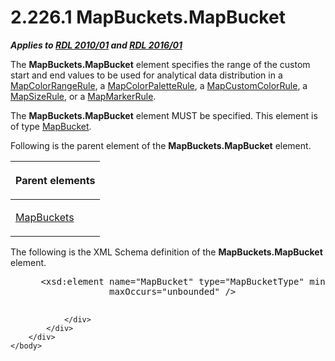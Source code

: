 <html dir="LTR" xmlns:mshelp="http://msdn.microsoft.com/mshelp" xmlns:ddue="http://ddue.schemas.microsoft.com/authoring/2003/5" xmlns:xlink="http://www.w3.org/1999/xlink" xmlns:tool="http://www.microsoft.com/tooltip">
    <head>
        <meta http-equiv="Content-Type" content="text/html; CHARSET=utf-8"></meta>
        <meta name="save" content="history"></meta>
        <title>2.226.1 MapBuckets.MapBucket</title>
        <xml>
            <mshelp:toctitle title="2.226.1 MapBuckets.MapBucket"></mshelp:toctitle>
            <mshelp:rltitle title="[MS-RDL]: MapBuckets.MapBucket"></mshelp:rltitle>
            <mshelp:keyword index="A" term="3c48b9dd-894f-46e1-8356-2c94b8328296"></mshelp:keyword>
            <mshelp:attr name="DCSext.ContentType" value="open specification"></mshelp:attr>
            <mshelp:attr name="AssetID" value="3c48b9dd-894f-46e1-8356-2c94b8328296"></mshelp:attr>
            <mshelp:attr name="TopicType" value="kbRef"></mshelp:attr>
            <mshelp:attr name="DCSext.Title" value="[MS-RDL]: MapBuckets.MapBucket" />
        </xml>
    </head>
    <body>
        <div id="header">
            <h1 class="heading">2.226.1 MapBuckets.MapBucket</h1>
        </div>
        <div id="mainSection">
            <div id="mainBody">
                <div id="allHistory" class="saveHistory"></div>
                <div id="sectionSection0" class="section" name="collapseableSection">
                    

<p><b><i>Applies to </i></b><a href="3428e690-a348-4ec7-8a6a-8efb42d2cdee.htm"><b><i>RDL 2010/01</i></b></a><b><i>
and </i></b><a href="52ce3983-2bfc-4e72-9359-42aaf5fe4509.htm"><b><i>RDL 2016/01</i></b></a></p>

<p>The <b>MapBuckets.MapBucket</b> element specifies the range
of the custom start and end values to be used for analytical data distribution
in a <a href="1c6ca85d-f3d6-403c-9232-7d0183108a92.htm">MapColorRangeRule</a>,
a <a href="c83dbba7-3a8d-42df-9db1-a627b4ea095e.htm">MapColorPaletteRule</a>,
a <a href="356d5476-257c-4f3e-873d-923834c5d853.htm">MapCustomColorRule</a>, a
<a href="88220e4e-cd18-460e-b729-a8f10c2ee40b.htm">MapSizeRule</a>, or a <a href="b7f81f81-be65-4bc2-8571-213ed55f2a92.htm">MapMarkerRule</a>.</p>

<p>The <b>MapBuckets.MapBucket</b> element MUST be specified.
This element is of type <a href="ef18140f-3267-4bb8-9df6-0fe220aabcdb.htm">MapBucket</a>.</p>

<p>Following is the parent element of the <b>MapBuckets.MapBucket</b>
element.</p>

<table>
 <thead>
  <tr>
   <th>
   <p>Parent elements</p>
   </th>
  </tr>
 </thead>
 <tr>
  <td>
  <p><a href="95175148-e772-42ef-8c4d-c5a8a7135124.htm">MapBuckets</a></p>
  </td>
 </tr>
</table>

<p>The following is the XML Schema definition of the <b>MapBuckets.MapBucket</b>
element.</p>

<dl>
<dd>
<div><pre> &lt;xsd:element name=&quot;MapBucket&quot; type=&quot;MapBucketType&quot; minOccurs=&quot;1&quot; 
              maxOccurs=&quot;unbounded&quot; /&gt;
  
</pre></div>
</dd></dl>


                </div>
            </div>
        </div>
    </body>
</html>